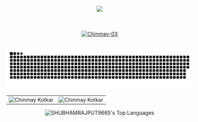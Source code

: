 <p align="center">
  <img src = "https://i.giphy.com/media/v1.Y2lkPTc5MGI3NjExenM0bWRoMHl3cjdyMDRiYm90MXg4MzA0azRvdjU5bjIzMG1sZ3l0ZiZlcD12MV9pbnRlcm5hbF9naWZfYnlfaWQmY3Q9Zw/HscDLzkO8EOTmgkhQP/giphy.gif" width = 100px> <br>
<br>
<br>

<p align="center"> <a href="https://github.com/ryo-ma/github-profile-trophy"><img src="https://github-profile-trophy.vercel.app/?username=SHUBHAMRAJPUT9665" alt="Chinmay-03" /></a> </p>

<div align="center">
<br clear="both">

<img src="https://raw.githubusercontent.com/ankurg132/ankurg132/output/snake.svg" alt="Snake animation" />
</div>


<table>
  <tr>
    <td><img src="https://github-readme-stats.vercel.app/api?username=SHUBHAMRAJPUT9665&theme=dark&show_icons=true&hide_border=false&count_private=true"" alt="Chinmay Kotkar" /></td>
     <td><img src="https://github-readme-streak-stats.herokuapp.com/?user=SHUBHAMRAJPUT9665&theme=dark&hide_border=false" alt="Chinmay Kotkar" /></td>
  </tr>
</table>

<center>

![SHUBHAMRAJPUT9665's Top Languages](https://github-readme-stats.vercel.app/api/top-langs/?username=SHUBHAMRAJPUT9665&theme=dark&show_icons=true&hide_border=false&layout=compact)
</center>
 
